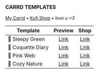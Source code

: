### CARRD TEMPLATES
[My Carrd](https://noe.uwu.ai) • [Kofi Shop](https://ko-fi.com/curlynoemi/shop) • *love u <3*
<br/>

Template | Preview | Shop
------ | :------: | :------:
🍏 Sleepy Green | [Link]() | [Link]()
🎀 Coquette Diary | [Link]() | [Link]()
🩷 Pink Web | [Link]() | [Link]()
🌱 Cozy Nature | [Link]() | [Link]()
